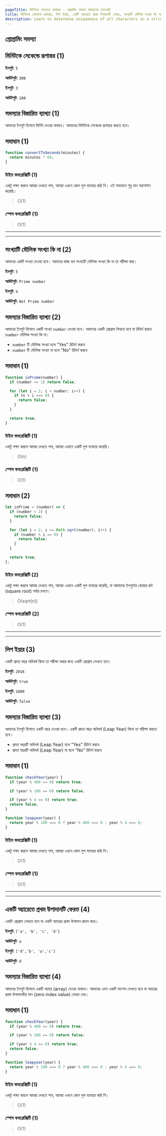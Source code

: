 ```yaml
---
pageTitle: মিনিটকে সেকেন্ডে রূপান্তর - প্রোগ্রামিং সমস্যা সমাধানের হাতেখড়ি
title: মিনিটকে সেকেন্ডে রূপান্তর, লিপ ইয়ার, একটি অ্যারেতে প্রথম উপাদানটি ফেরত, সংখ্যাটি মৌলিক সংখ্যা কি না নির্ণয়
description: Learn to determine uniqueness of all characters in a string.
---
```


## প্রোগ্রামিং সমস্যা

## মিনিটকে সেকেন্ডে রূপান্তর (1)

**ইনপুট**: `5`

**আউটপুট**: `300`

**ইনপুট**: `3`

**আউটপুট**: `180`

## সমস্যার বিস্তারিত ব্যাখ্যা (1)

আমদের ইনপুট হিসাবে মিনিট দেওয়া থাকবে। আমাদের মিনিটকে সেকেন্ডে রূপান্তর করতে হবে।

## সমাধান (1)

```js
function convertToSeconds(minutes) {
  return minutes * 60;
}
```

### টাইম কমপ্লেক্সিটি (1)

একটু লক্ষ্য করলে আমরা দেখতে পাব, আমরা এখনে কোন লুপ ব্যবহার করি নি। এই সমাধানে শুধু মান অ্যাসাইন করেছি।

> O(1)

### স্পেস কমপ্লেক্সিটি (1)

> O(1)

---

---

## সংখ্যাটি মৌলিক সংখ্যা কি না (2)

আমদের একটি সংখ্যা দেওয়া হবে। আমদের কাজ হল সংখ্যাটি মৌলিক সংখ্যা কি না তা পরীক্ষা করা।

**ইনপুট**: `5`

**আউটপুট**: `Prime number`

**ইনপুট**: `4`

**আউটপুট**: `Not Prime number`

## সমস্যার বিস্তারিত ব্যাখ্যা (2)

আমদের ইনপুট হিসাবে একটি সংখ্যা `number` দেওয়া হবে। আমদের একটি প্রোগ্রাম লিখতে হবে যা রিটার্ন করবে `number` মৌলিক সংখ্যা কি না।

- `number` টি মৌলিক সংখ্যা হলে "Yes" রিটার্ন করবে
- `number` টি মৌলিক সংখ্যা না হলে "No" রিটার্ন করবে

## সমাধান (1)

```js
function isPrime(number) {
  if (number <= 1) return false;

  for (let i = 2; i < number; i++) {
    if (n % i === 0) {
      return false;
    }
  }

  return true;
}
```

### টাইম কমপ্লেক্সিটি (1)

একটু লক্ষ্য করলে আমরা দেখতে পাব, আমরা এখানে একটি লুপ ব্যবহার করেছি।

> O(n)

### স্পেস কমপ্লেক্সিটি (1)

> O(1)

## সমাধান (2)

```js
let isPrime = (number) => {
  if (number < 2) {
    return false;
  }

  for (let i = 2; i <= Math.sqrt(number); i++) {
    if (number % i == 0) {
      return false;
    }
  }

  return true;
};
```

### টাইম কমপ্লেক্সিটি (2)

একটু লক্ষ্য করলে আমরা দেখতে পাব, আমরা এখানে একটি লুপ ব্যবহার করেছি, যা আমাদের ইনপুটের স্কোয়ার রুট (square root) পর্যন্ত চলবে।

> O(sqrt(n))

### স্পেস কমপ্লেক্সিটি (2)

> O(1)

---

---

## লিপ ইয়ার (3)

একটি প্রদত্ত বছর অধিবর্ষ কিনা তা পরীক্ষা করার জন্য একটি প্রোগ্রাম লেখতে হবে।

**ইনপুট**: `2016`

**আউটপুট**: `true`

**ইনপুট**: `1800`

**আউটপুট**: `false`

## সমস্যার বিস্তারিত ব্যাখ্যা (3)

আমদের ইনপুট হিসাবে একটি বছর দেওয়া হবে। একটি প্রদত্ত বছর অধিবর্ষ (Leap Year) কিনা তা পরীক্ষা করতে হবে।

- প্রদত্ত বছরটি অধিবর্ষ (Leap Year) হলে "Yes" রিটার্ন করবে
- প্রদত্ত বছরটি অধিবর্ষ (Leap Year) না হলে "No" রিটার্ন করবে

## সমাধান (1)

```js
function checkYear(year) {
  if (year % 400 == 0) return true;

  if (year % 100 == 0) return false;

  if (year % 4 == 0) return true;
  return false;
}
```

```js
function leapyear(year) {
  return year % 100 === 0 ? year % 400 === 0 : year % 4 === 0;
}
```

### টাইম কমপ্লেক্সিটি (1)

একটু লক্ষ্য করলে আমরা দেখতে পাব, আমরা এখনে কোন লুপ ব্যবহার করি নি।

> O(1)

### স্পেস কমপ্লেক্সিটি (1)

> O(1)

---

---

## একটি অ্যারেতে প্রথম উপাদানটি ফেরত (4)

একটি প্রোগ্রাম লেখতে হবে যা একটি অ্যারের প্রথম উপাদান প্রদান করে।

**ইনপুট**: `['a', 'b', 'c', 'd']`

**আউটপুট**: `a`

**ইনপুট**: `['d','b', 'a','c']`

**আউটপুট**: `d`

## সমস্যার বিস্তারিত ব্যাখ্যা (4)

আমদের ইনপুট হিসাবে একটি অ্যারে (array) দেওয়া থাকবে। আমদের এমন একটি ফাংশন লেখতে হবে যা অ্যারের প্রথম উপাদানটির মান (zero index value) ফেরত দেয়।

## সমাধান (1)

```js
function checkYear(year) {
  if (year % 400 == 0) return true;

  if (year % 100 == 0) return false;

  if (year % 4 == 0) return true;
  return false;
}
```

```js
function leapyear(year) {
  return year % 100 === 0 ? year % 400 === 0 : year % 4 === 0;
}
```

### টাইম কমপ্লেক্সিটি (1)

একটু লক্ষ্য করলে আমরা দেখতে পাব, আমরা এখনে কোন লুপ ব্যবহার করি নি।

> O(1)

### স্পেস কমপ্লেক্সিটি (1)

> O(1)
